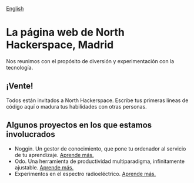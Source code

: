 [English](./index-en)

# La página web de North Hackerspace, Madrid

Nos reunimos con el propósito de diversión y experimentación con la tecnología.

## ¡Vente!
Todos están invitados a North Hackerspace. Escribe tus primeras líneas de código aquí o madura tus habilidades con otras personas.

## Algunos proyectos en los que estamos involucrados
* Noggin. Un gestor de conocimiento, que pone tu ordenador al servicio de tu aprendizaje. [Aprende más.](./noggin)
* Odo. Una herramienta de productividad multiparadigma, infinitamente ajustable. [Aprende más.](./odo)
* Experimentos en el espectro radioeléctrico. [Aprende más.](./radioaficion) 
